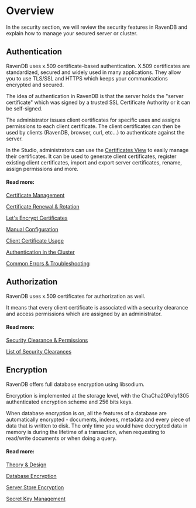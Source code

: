 # Overview

In the security section, we will review the security features in RavenDB and explain how to manage your secured server or cluster.

## Authentication

RavenDB uses x.509 certificate-based authentication. 
X.509 certificates are standardized, secured and widely used in many applications. They allow you to use TLS/SSL and HTTPS which keeps your communications encrypted and secured.

The idea of authentication in RavenDB is that the server holds the "server certificate" which was signed by a trusted SSL Certificate Authority or it can be self-signed.

The administrator issues client certificates for specific uses and assigns permissions to each client certificate. The client certificates can then be used by clients (RavenDB, browser, curl, etc...) to authenticate against the server.

In the Studio, administrators can use the [Certificates View](../../studio/server/certificates) to easily manage their certificates. It can be used to generate client certificates, register existing client certificates, import and export server certificates, rename, assign permissions and more.

#### Read more:

[Certificate Management](authentication/cerificate-management)

[Certificate Renewal & Rotation](authentication/certificate-renewal-and-rotation)

[Let's Encrypt Certificates](authentication/lets-encrypt-certificates)

[Manual Configuration](authentication/manual-configuration)

[Client Certificate Usage](authentication/client-certificate-usage)

[Authentication in the Cluster](authentication/authentication-in-the-cluster)

[Common Errors & Troubleshooting](authentication/common-errors-and-troubleshooting)


## Authorization

RavenDB uses x.509 certificates for authorization as well.

It means that every client certificate is associated with a security clearance and access permissions which are assigned by an administrator. 

#### Read more:

[Security Clearance & Permissions](authorization/security-clearance-and-permissions)

[List of Security Clearances](authorization/list-of-security-clearances)


## Encryption

RavenDB offers full database encryption using libsodium. 

Encryption is implemented at the storage level, with the ChaCha20Poly1305 authenticated encryption scheme and 256 bits keys. 

When database encryption is on, all the features of a database are automatically encrypted - documents, indexes, metadata and every piece of data that is written to disk. The only time you would have decrypted data in memory is during the lifetime of a transaction, when requesting to read/write documents or when doing a query.

#### Read more:

[Theory & Design](encryption/theory-and-design)

[Database Encryption](encryption/database-encryption)

[Server Store Encryption](encryption/server-store-encryption)

[Secret Key Management](encryption/secret-key-management)

